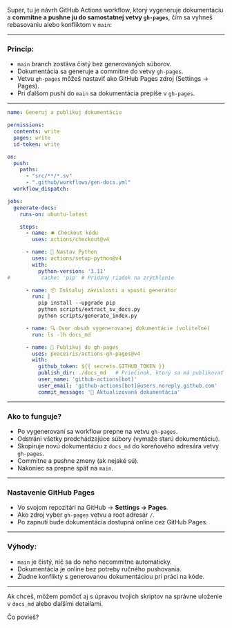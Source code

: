 Super, tu je návrh GitHub Actions workflow, ktorý vygeneruje dokumentáciu a **commitne a pushne ju do samostatnej vetvy `gh-pages`**, čím sa vyhneš rebasovaniu alebo konfliktom v `main`:

---

### Princíp:

* `main` branch zostáva čistý bez generovaných súborov.
* Dokumentácia sa generuje a commitne do vetvy `gh-pages`.
* Vetvu `gh-pages` môžeš nastaviť ako GitHub Pages zdroj (Settings → Pages).
* Pri ďalšom pushi do `main` sa dokumentácia prepíše v `gh-pages`.

---

```yaml
name: Generuj a publikuj dokumentáciu

permissions:
  contents: write
  pages: write
  id-token: write

on:
  push:
    paths:
      - "src/**/*.sv"
      - ".github/workflows/gen-docs.yml"
  workflow_dispatch:

jobs:
  generate-docs:
    runs-on: ubuntu-latest

    steps:
      - name: 🛎️ Checkout kódu
        uses: actions/checkout@v4

      - name: 🐍 Nastav Python
        uses: actions/setup-python@v4
        with:
          python-version: '3.11'
#          cache: 'pip' # Pridaný riadok na zrýchlenie

      - name: 📦 Inštaluj závislosti a spusti generátor
        run: |
          pip install --upgrade pip
          python scripts/extract_sv_docs.py
          python scripts/generate_index.py

      - name: 🔍 Over obsah vygenerovanej dokumentácie (voliteľné)
        run: ls -lh docs_md

      - name: 🚀 Publikuj do gh-pages
        uses: peaceiris/actions-gh-pages@v4
        with:
          github_token: ${{ secrets.GITHUB_TOKEN }}
          publish_dir: ./docs_md   # Priečinok, ktorý sa má publikovať
          user_name: 'github-actions[bot]'
          user_email: 'github-actions[bot]@users.noreply.github.com'
          commit_message: '📝 Aktualizovaná dokumentácia'
```

---

### Ako to funguje?

* Po vygenerovaní sa workflow prepne na vetvu `gh-pages`.
* Odstráni všetky predchádzajúce súbory (vymaže starú dokumentáciu).
* Skopíruje novú dokumentáciu z `docs_md` do koreňového adresára vetvy `gh-pages`.
* Commitne a pushne zmeny (ak nejaké sú).
* Nakoniec sa prepne späť na `main`.

---

### Nastavenie GitHub Pages

* Vo svojom repozitári na GitHub → **Settings → Pages**.
* Ako zdroj vyber `gh-pages` vetvu a root adresár `/`.
* Po zapnutí bude dokumentácia dostupná online cez GitHub Pages.

---

### Výhody:

* `main` je čistý, nič sa do neho necommitne automaticky.
* Dokumentácia je online bez potreby ručného pushovania.
* Žiadne konflikty s generovanou dokumentáciou pri práci na kóde.

---

Ak chceš, môžem pomôcť aj s úpravou tvojich skriptov na správne uloženie v `docs_md` alebo ďalšími detailami.

Čo povieš?
